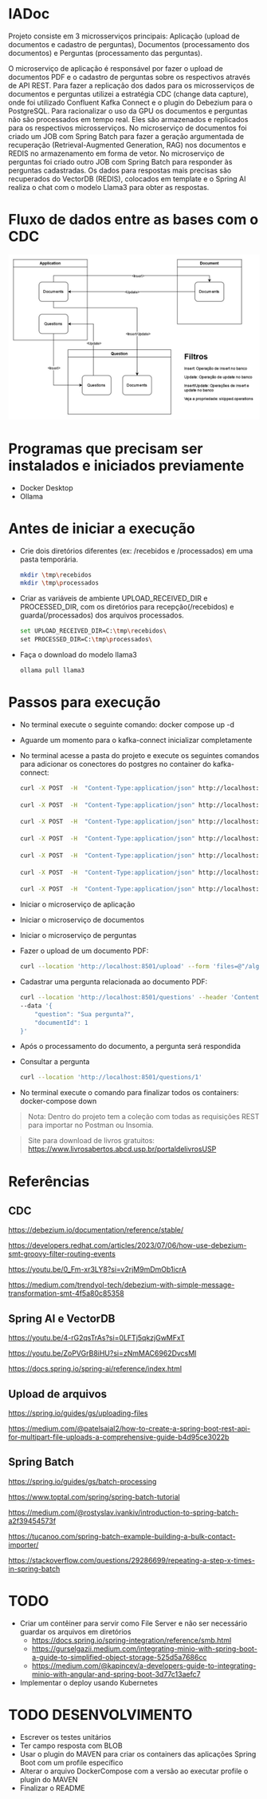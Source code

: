 # IADoc
Projeto consiste em 3 microsserviços principais: Aplicação (upload de documentos e cadastro de perguntas), Documentos (processamento dos documentos) e Perguntas (processamento das perguntas).

O microserviço de aplicação é responsável por fazer o upload de documentos PDF e o cadastro de perguntas sobre os respectivos através de API REST.
Para fazer a replicação dos dados para os microsserviços de documentos e perguntas utilizei a estratégia CDC (change data capture), onde foi utilizado Confluent Kafka Connect e o plugin do Debezium para o PostgreSQL.
Para racionalizar o uso da GPU os documentos e perguntas não são processados em tempo real. Eles são armazenados e replicados para os respectivos microsserviços.
No microserviço de documentos foi criado um JOB com Spring Batch para fazer a geração argumentada de recuperação (Retrieval-Augmented Generation, RAG) nos documentos e REDIS no armazenamento em forma de vetor.
No microserviço de perguntas foi criado outro JOB com Spring Batch para responder às perguntas cadastradas. 
Os dados para respostas mais precisas são recuperados do VectorDB (REDIS), colocados em template e o Spring AI realiza o chat com o modelo Llama3 para obter as respostas.

# Fluxo de dados entre as bases com o CDC
![Alt text](/asserts/images/FluxoDadosCDC.jpg?raw=true "Diagrama representando o fluxo dos dados entre as bases")

# Programas que precisam ser instalados e iniciados previamente
- Docker Desktop
- Ollama

# Antes de iniciar a execução
- Crie dois diretórios diferentes (ex: /recebidos e /processados) em uma pasta temporária.
	```sh
	mkdir \tmp\recebidos
 	mkdir \tmp\processados
	```

- Criar as variáveis de ambiente UPLOAD_RECEIVED_DIR e PROCESSED_DIR, com os diretórios para recepção(/recebidos) e guarda(/processados) dos arquivos processados.
	```sh
	set UPLOAD_RECEIVED_DIR=C:\tmp\recebidos\
 	set PROCESSED_DIR=C:\tmp\processados\
	```
- Faça o download do modelo llama3
	```sh
	ollama pull llama3
	```

# Passos para execução
- No terminal execute o seguinte comando: docker compose up -d
- Aguarde um momento para o kafka-connect inicializar completamente
- No terminal acesse a pasta do projeto e execute os seguintes comandos para adicionar os conectores do postgres no container do kafka-connect:
	```sh
	curl -X POST  -H  "Content-Type:application/json" http://localhost:8083/connectors -d @./cdc/from_application.json
	
	curl -X POST  -H  "Content-Type:application/json" http://localhost:8083/connectors -d @./cdc/from_basic_application.json
	
	curl -X POST  -H  "Content-Type:application/json" http://localhost:8083/connectors -d @./cdc/from_document_documents.json
	
	curl -X POST  -H  "Content-Type:application/json" http://localhost:8083/connectors -d @./cdc/from_question_questions.json
	
	curl -X POST  -H  "Content-Type:application/json" http://localhost:8083/connectors -d @./cdc/to_document_documents.json
	
	curl -X POST  -H  "Content-Type:application/json" http://localhost:8083/connectors -d @./cdc/to_question_documents.json
	
	curl -X POST  -H  "Content-Type:application/json" http://localhost:8083/connectors -d @./cdc/to_question_questions.json
	```

- Iniciar o microserviço de aplicação
- Iniciar o microserviço de documentos
- Iniciar o microserviço de perguntas
- Fazer o upload de um documento PDF:
	```sh
	curl --location 'http://localhost:8501/upload' --form 'files=@"/algumArquivoPdf.pdf"'
	```

- Cadastrar uma pergunta relacionada ao documento PDF:
	```sh
	curl --location 'http://localhost:8501/questions' --header 'Content-Type: application/json' \
	--data '{
		"question": "Sua pergunta?",
		"documentId": 1
	}'
	``` 

- Após o processamento do documento, a pergunta será respondida
- Consultar a pergunta
	```sh
	curl --location 'http://localhost:8501/questions/1'
	```

- No terminal execute o comando para finalizar todos os containers: docker-compose down

> Nota: Dentro do projeto tem a coleção com todas as requisições REST para importar no Postman ou Insomia.

> Site para download de livros gratuitos: https://www.livrosabertos.abcd.usp.br/portaldelivrosUSP

# Referências

## CDC
https://debezium.io/documentation/reference/stable/

https://developers.redhat.com/articles/2023/07/06/how-use-debezium-smt-groovy-filter-routing-events

https://youtu.be/0_Fm-xr3LY8?si=v2rjM9mDmOb1icrA

https://medium.com/trendyol-tech/debezium-with-simple-message-transformation-smt-4f5a80c85358

## Spring AI e VectorDB

https://youtu.be/4-rG2qsTrAs?si=0LFTj5qkzjGwMFxT

https://youtu.be/ZoPVGrB8iHU?si=zNmMAC6962DvcsMl

https://docs.spring.io/spring-ai/reference/index.html


## Upload de arquivos
https://spring.io/guides/gs/uploading-files

https://medium.com/@patelsajal2/how-to-create-a-spring-boot-rest-api-for-multipart-file-uploads-a-comprehensive-guide-b4d95ce3022b

## Spring Batch
https://spring.io/guides/gs/batch-processing

https://www.toptal.com/spring/spring-batch-tutorial

https://medium.com/@rostyslav.ivankiv/introduction-to-spring-batch-a2f39454573f

https://tucanoo.com/spring-batch-example-building-a-bulk-contact-importer/

https://stackoverflow.com/questions/29286699/repeating-a-step-x-times-in-spring-batch

# TODO
- Criar um contêiner para servir como File Server e não ser necessário guardar os arquivos em diretórios
	* https://docs.spring.io/spring-integration/reference/smb.html
	* https://gurselgazii.medium.com/integrating-minio-with-spring-boot-a-guide-to-simplified-object-storage-525d5a7686cc
	* https://medium.com/@kapincev/a-developers-guide-to-integrating-minio-with-angular-and-spring-boot-3d77c13aefc7 	
- Implementar o deploy usando Kubernetes

# TODO DESENVOLVIMENTO
- Escrever os testes unitários
- Ter campo resposta com BLOB
- Usar o plugin do MAVEN para criar os containers das aplicações Spring Boot com um profile específico
- Alterar o arquivo DockerCompose com a versão ao executar profile o plugin do MAVEN
- Finalizar o README
